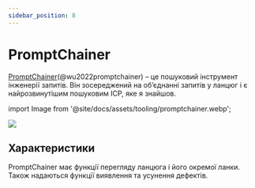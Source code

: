 ```yaml
---
sidebar_position: 8
---
```


# PromptChainer

[PromptChainer](https://arxiv.org/pdf/2203.06566.pdf)(@wu2022promptchainer) – це пошуковий інструмент інженерії запитів. Він зосереджений на об’єднанні запитів у ланцюг і є найрозвинутішим пошуковим ІСР, яке я знайшов.


import Image from '@site/docs/assets/tooling/promptchainer.webp';

<div style={{textAlign: 'center'}}>
  <img src={Image} style={{width: "750px"}} />
</div>

## Характеристики

PromptChainer має функції перегляду ланцюга і його окремої ланки. Також надаються функції виявлення та усунення дефектів.